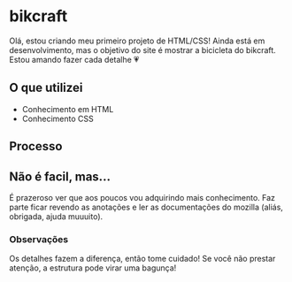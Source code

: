 # bikcraft
Olá, estou criando meu primeiro projeto de HTML/CSS! 
Ainda está em desenvolvimento, mas o objetivo do site é mostrar a bicicleta do bikcraft.
Estou amando fazer cada detalhe 💗

## O que utilizei
- Conhecimento em HTML
- Conhecimento CSS

## Processo


## Não é facil, mas...
É prazeroso ver que aos poucos vou adquirindo mais conhecimento.
Faz parte ficar revendo as anotações e ler as documentações do mozilla (aliás, obrigada, ajuda muuuito).

### Observações
Os detalhes fazem a diferença, então tome cuidado! Se você não prestar atenção, a estrutura pode virar uma bagunça!
